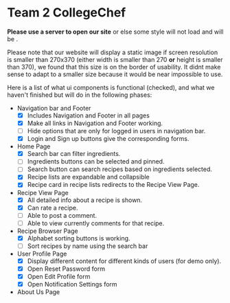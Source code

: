 # Team 2 CollegeChef
**Please use a server to open our site** or else some style will not load and will be .

Please note that our website will display a static image if screen resolution is smaller than 270x370 (either width is smaller than 270 **or** height is smaller than 370), we found that this size is on the border of usability. It didnt make sense to adapt to a smaller size because it would be near impossible to use.

Here is a list of what ui components is functional (checked), and what we haven't finished but will do in the following phases:
* Navigation bar and Footer
  - [x] Includes Navigation and Footer in all pages
  - [x] Make all links in Navigation and Footer working.
  - [ ] Hide options that are only for logged in users in navigation bar.
  - [x] Login and Sign up buttons give the corresponding forms.
* Home Page
  - [x] Search bar can filter ingredients.
  - [ ] Ingredients buttons can be selected and pinned.
  - [ ] Search button can search recipes based on ingredients selected.
  - [x] Recipe lists are expandable and collapsible
  - [x] Recipe card in recipe lists redirects to the Recipe View Page.
* Recipe View Page
  - [x] All detailed info about a recipe is shown.
  - [x] Can rate a recipe.
  - [ ] Able to post a comment.
  - [ ] Able to view currently comments for that recipe.
* Recipe Browser Page
  - [x] Alphabet sorting buttons is working.
  - [ ] Sort recipes by name using the search bar
* User Profile Page
  - [x] Display different content for different kinds of users (for demo only).
  - [x] Open Reset Password form
  - [x] Open Edit Profile form
  - [x] Open Notification Settings form
* About Us Page
